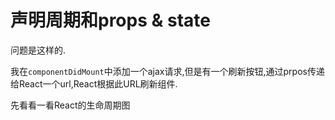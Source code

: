 # 声明周期和props & state

问题是这样的.

我在`componentDidMount`中添加一个ajax请求,但是有一个刷新按钮,通过prpos传递给React一个url,React根据此URL刷新组件.

先看看一看React的生命周期图



